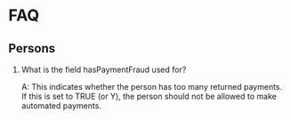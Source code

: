# FAQ

## Persons

1. What is the field hasPaymentFraud used for?
  
    A: This indicates whether the person has too many returned payments. If this is set to TRUE (or Y), the person should not be allowed to make automated payments.
